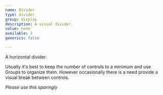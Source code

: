 ```yaml
---
name: Divider
type: divider
group: display
description: A visual divider.
value: none
available: 3
generics: false

---
```


A horizontal divider. 

Usually it's best to keep the number of controls to a minimum and use Groups to organize them. However occasionally there is a need provide a visual break between controls. 

*Please use this sparingly*

